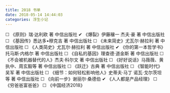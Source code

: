 ```yaml
---
title: 2018 书单
date: 2018-05-14 14:44:03
categories: 浮生小记
---
```

☐ 《原则》瑞·达利欧 著 中信出版社 
✔ 《爆裂》伊藤穰一 杰夫·豪 著 中信出版社 
☐ 《基因传》悉达多•穆克吉 著 中信出版社 
☐ 《未来简史》尤瓦尔·赫拉利 著 中信出版社 
☐ 《人类简史》尤瓦尔·赫拉利 著 中信出版社 
✔ 《你的第一本哲学书》托马斯·内格尔 著 中信出版社 
☐ 《自私的基因》理查德·道金斯 著 中信出版社 
☐ 《不会被机器替代的人》杰夫·科尔文 著 中信出版社 
☐ 《好好说话》马薇薇、黄执中、周玄毅等 著 中信出版社 
☐ 《跃迁》古典 著 中信出版社 
☐ 《智能时代》吴军  著 中信出版社 
☐ 《细节：如何轻松影响他人》史蒂夫·马丁  诺瓦·戈尔茨坦  等 著 中信出版社 
☐ 《向前一步》谢丽尔·桑德伯
✔ 《人人都是产品经理》
☐ 《穷爸爸富爸爸》
☐ 《中国经济2018》